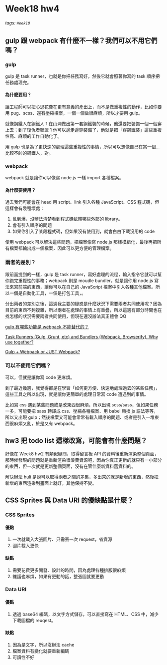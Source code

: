 # Week18 hw4

###### tags: `Week18`

## gulp 跟 webpack 有什麼不一樣？我們可以不用它們嗎？
### gulp
gulp 是 task runner，也就是你把任務寫好，然後它就會照著你寫的 task 順序把任務處理完。
#### 為什麼要用？
讓工程師可以把心思花費在更有意義的產出上，而不是做重複性的動作，比如你要用 pug、scss、還有壓縮檔案，一個一個做很麻煩，所以才要用 gulp。

就像鋼鐵人在鋼鐵人 1 在山洞做出第一套鋼鐵裝的時候，他還要把裝備一個一個穿上去；到了復仇者聯盟 1 他可以邊走邊穿裝備了，他就是把「穿鋼鐵裝」這些重複性高、麻煩的工作自動化了。

用 gulp 也是為了更快速的處理這些重複性的事情，所以可以想像自己在當一個...比較不帥的鋼鐵人，對。

### webpack
webpack 就是讓你可以像寫 node.js 一樣 import 各種檔案。
#### 為什麼要使用？
過去我們可能會在 head 用 script、link 引入各種 JavaScript、CSS 程式碼，但這樣會有幾種壞處：
1. 亂到爆，沒辦法清楚看到程式碼依賴哪些外部的 library。
2. 會有引入順序的問題
3. 如果你引入了某段程式碼，但如果沒有使用到，就會白白下載沒用的 code 

使用 webpack 可以解決這些問題，把檔案像寫 node.js 那樣模組化，最後再把所有檔案都輸出成一個檔案，因此可以更方便的管理檔案。
### 兩者的差別？
跟前面提到的一樣，gulp 是 task runner，寫好處理的流程，輸入指令它就可以幫你跑完重複性的事務；webpack 則是 moudle bundler，就是讓你用 node.js 寫法來寫前端的東西，讓你可以在自己的 JavaScript 檔案中引入各種其他檔案。所以一個是自動化工具，一個是打包工具，。

分出兩者的差別之後，這週我主要的疑惑是什麼狀況下需要兩者共同使用呢？因為目前的東西不夠複雜，所以兩者在處理的事情上有重疊，所以這週有部分時間也在找怎樣的狀況需要兩者共同使用，但現在還沒辦法真正體會 QQ

[gulp 有哪些功能是 webpack 不能替代的？](https://www.zhihu.com/question/45536395)

[Task Runners (Gulp, Grunt, etc) and Bundlers (Webpack, Browserify). Why use together?](https://stackoverflow.com/questions/33561272/task-runners-gulp-grunt-etc-and-bundlers-webpack-browserify-why-use-toge)

[Gulp + Webpack or JUST Webpack?](https://stackoverflow.com/questions/33558396/gulp-webpack-or-just-webpack)

### 可以不使用它們嗎？
可以，但就是讓你寫 code 更麻煩。

到了最近幾週，我覺得都是在學習「如何更方便、快速地處理過去的某些任務」，這些工具之所以出現，就是讓你更簡單的處理日常寫 code 遭遇到的事情。

比如寫 css 遇到某些問題或是改東西很麻煩，所以出現 scss/sass，但如果任務一多，可能要把 sass 轉譯成 css、壓縮各種檔案、用 babel 轉換 js 語法等等，所以又出現 gulp；然後檔案又可能會常常有載入順序的問題、或者是引入一堆東西很麻煩又亂，於是又有 webpack。

## hw3 把 todo list 這樣改寫，可能會有什麼問題？
好像在 Week8 hw2 有類似疑問，取得留言板 API 的資料後重新渲染整個頁面，那時候發現的問題就是重新渲染很浪費資源吧，因為你真正更新的就只有一小部分的東西，但一次就是更新整個頁面，沒有在管什麼新資料舊資料的。

解決辦法 huli 是說可以取得兩者之間的差集，多出來的就是新增的東西，然後把新增的東西渲染到畫面上就好，其他保持不變。
## CSS Sprites 與 Data URI 的優缺點是什麼？
### CSS Sprites
#### 優點
1. 一次就載入大張圖片、只需丟一次 request，省資源
2. 圖片載入更快

#### 缺點
1. 需要花費更多開發、設計的時間，因為處理各種排版很麻煩
2. 維護也麻煩，如果有更動的話，整張圖就要更動
### Data URI
#### 優點
1. 透過 base64 編碼，以文字方式儲存，可以直接寫在 HTML、CSS 中，減少下載圖檔的 reuqest。

#### 缺點
1. 因為是文字，所以沒辦法 cache
2. 檔案資料有變化就要重新編碼
3. 可讀性不好
